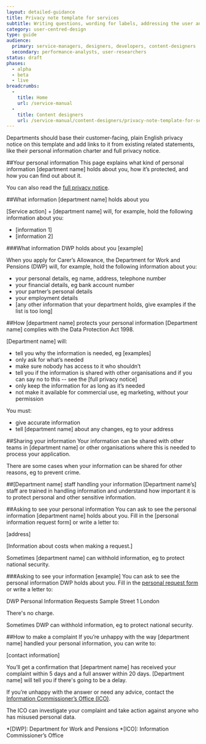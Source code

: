 ```yaml
---
layout: detailed-guidance
title: Privacy note template for services
subtitle: Writing questions, wording for labels, addressing the user and more
category: user-centred-design
type: guide
audience:
  primary: service-managers, designers, developers, content-designers
  secondary: performance-analysts, user-researchers
status: draft
phases:
  - alpha
  - beta
  - live
breadcrumbs:
  -
    title: Home
    url: /service-manual
  -
    title: Content designers
    url: /service-manual/content-designers/privacy-note-template-for-services
---
```

Departments should base their customer-facing, plain English privacy notice on this template and add links to it from existing related statements, like their personal information charter and full privacy notice.

##Your personal information
This page explains what kind of personal information [department name] holds about you, how it’s protected, and how you can find out about it. 

You can also read the [full privacy notice](#link-to-privacy-notice).

##What information [department name] holds about you

[Service action] + [department name] will, for example, hold the following information about you:

- [information 1]
- [information 2]


###What information DWP holds about you [example]

When you apply for Carer’s Allowance, the Department for Work and Pensions (DWP) will, for example, hold the following information about you:

- your personal details, eg name, address, telephone number
- your financial details, eg bank account number
- your partner’s personal details
- your employment details
- [any other information that your department holds, give examples if the list is too long] 

##How [department name] protects your personal information
[Department name] complies with the Data Protection Act 1998. 

[Department name] will: 

- tell you why the information is needed, eg [examples]
- only ask for what’s needed 
- make sure nobody has access to it who shouldn’t
- tell you if the information is shared with other organisations and if you can say no to this -- see the [full privacy notice]
- only keep the information for as long as it’s needed
- not make it available for commercial use, eg marketing, without your permission

You must:

- give accurate information
- tell [department name] about any changes, eg to your address

##Sharing your information
Your information can be shared with other teams in [department name] or other organisations where this is needed to process your application.

There are some cases when your information can be shared for other reasons, eg to prevent crime. 

##[Department name] staff handling your information
[Department name’s] staff are trained in handling information and understand how important it is to protect personal and other sensitive information. 

##Asking to see your personal information
You can ask to see the personal information [department name] holds about you. Fill in the [personal information request form] or write a letter to:

[address]

[Information about costs when making a request.]

Sometimes [department name] can withhold information, eg to protect national security. 

###Asking to see your information [example]
You can ask to see the personal information DWP holds about you. Fill in the [personal request form](/government/publications/dwp-request-for-personal-information) or write a letter to:

DWP Personal Information Requests
Sample Street 1
London  

There's no charge. 

Sometimes DWP can withhold information, eg to protect national security. 

##How to make a complaint
If you’re unhappy with the way [department name] handled your personal information, you can write to:

[contact information]

You’ll get a confirmation that [department name] has received your complaint within 5 days and a full answer within 20 days. [Department name] will tell you if there's going to be a delay. 

If you’re unhappy with the answer or need any advice, contact the [Information Commissioner’s Office (ICO)](http://ico.org.uk/concerns/getting).

The ICO can investigate your complaint and take action against anyone who has misused personal data.


*[DWP]: Department for Work and Pensions
*[ICO]: Information Commissioner’s Office
